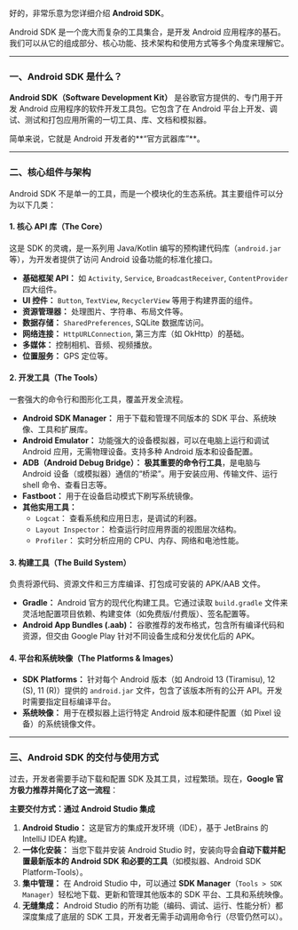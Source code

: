 好的，非常乐意为您详细介绍 **Android SDK**。

Android SDK 是一个庞大而复杂的工具集合，是开发 Android 应用程序的基石。我们可以从它的组成部分、核心功能、技术架构和使用方式等多个角度来理解它。

---

### 一、Android SDK 是什么？

**Android SDK（Software Development Kit）** 是谷歌官方提供的、专门用于开发 Android 应用程序的软件开发工具包。它包含了在 Android 平台上开发、调试、测试和打包应用所需的一切工具、库、文档和模拟器。

简单来说，它就是 Android 开发者的**“官方武器库”**。

---

### 二、核心组件与架构

Android SDK 不是单一的工具，而是一个模块化的生态系统。其主要组件可以分为以下几类：

#### 1. 核心 API 库（The Core）
这是 SDK 的灵魂，是一系列用 Java/Kotlin 编写的预构建代码库（`android.jar` 等），为开发者提供了访问 Android 设备功能的标准化接口。
*   **基础框架 API：** 如 `Activity`, `Service`, `BroadcastReceiver`, `ContentProvider` 四大组件。
*   **UI 控件：** `Button`, `TextView`, `RecyclerView` 等用于构建界面的组件。
*   **资源管理器：** 处理图片、字符串、布局文件等。
*   **数据存储：** `SharedPreferences`, SQLite 数据库访问。
*   **网络连接：** `HttpURLConnection`, 第三方库（如 OkHttp）的基础。
*   **多媒体：** 控制相机、音频、视频播放。
*   **位置服务：** GPS 定位等。

#### 2. 开发工具（The Tools）
一套强大的命令行和图形化工具，覆盖开发全流程。
*   **Android SDK Manager：** 用于下载和管理不同版本的 SDK 平台、系统映像、工具和扩展库。
*   **Android Emulator：** 功能强大的设备模拟器，可以在电脑上运行和调试 Android 应用，无需物理设备。支持多种 Android 版本和设备配置。
*   **ADB（Android Debug Bridge）：** **极其重要的命令行工具**，是电脑与 Android 设备（或模拟器）通信的“桥梁”。用于安装应用、传输文件、运行 shell 命令、查看日志等。
*   **Fastboot：** 用于在设备启动模式下刷写系统镜像。
*   **其他实用工具：**
    *   `Logcat`： 查看系统和应用日志，是调试的利器。
    *   `Layout Inspector`： 检查运行时应用界面的视图层次结构。
    *   `Profiler`： 实时分析应用的 CPU、内存、网络和电池性能。

#### 3. 构建工具（The Build System）
负责将源代码、资源文件和三方库编译、打包成可安装的 APK/AAB 文件。
*   **Gradle：** Android 官方的现代化构建工具。它通过读取 `build.gradle` 文件来灵活地配置项目依赖、构建变体（如免费版/付费版）、签名配置等。
*   **Android App Bundles (.aab)：** 谷歌推荐的发布格式，包含所有编译代码和资源，但交由 Google Play 针对不同设备生成和分发优化后的 APK。

#### 4. 平台和系统映像（The Platforms & Images）
*   **SDK Platforms：** 针对每个 Android 版本（如 Android 13 (Tiramisu), 12 (S), 11 (R)）提供的 `android.jar` 文件，包含了该版本所有的公开 API。开发时需要指定目标编译平台。
*   **系统映像：** 用于在模拟器上运行特定 Android 版本和硬件配置（如 Pixel 设备）的系统镜像文件。

---

### 三、Android SDK 的交付与使用方式

过去，开发者需要手动下载和配置 SDK 及其工具，过程繁琐。现在，**Google 官方极力推荐并简化了这一流程**：

**主要交付方式：通过 Android Studio 集成**

1.  **Android Studio：** 这是官方的集成开发环境（IDE），基于 JetBrains 的 IntelliJ IDEA 构建。
2.  **一体化安装：** 当您下载并安装 Android Studio 时，安装向导会**自动下载并配置最新版本的 Android SDK 和必要的工具**（如模拟器、Android SDK Platform-Tools）。
3.  **集中管理：** 在 Android Studio 中，可以通过 **SDK Manager**（`Tools > SDK Manager`）轻松地下载、更新和管理其他版本的 SDK 平台、工具和系统映像。
4.  **无缝集成：** Android Studio 的所有功能（编码、调试、运行、性能分析）都深度集成了底层的 SDK 工具，开发者无需手动调用命令行（尽管仍然可以）。